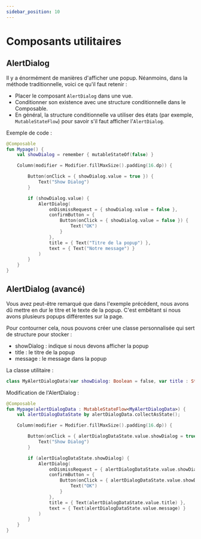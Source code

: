 ```yaml
---
sidebar_position: 10
---
```


# Composants utilitaires

## AlertDialog

Il y a énormément de manières d'afficher une popup. Néanmoins, dans la méthode traditionnelle, voici ce qu'il faut retenir :

- Placer le composant `AlertDialog` dans une vue.
- Conditionner son existence avec une structure conditionnelle dans le Composable.
- En général, la structure conditionnelle va utiliser des états (par exemple, `MutableStateFlow`) pour savoir s'il faut afficher l'`AlertDialog`.

Exemple de code :

```kotlin
@Composable
fun Mypage() {
    val showDialog = remember { mutableStateOf(false) }

    Column(modifier = Modifier.fillMaxSize().padding(16.dp)) {

        Button(onClick = { showDialog.value = true }) {
            Text("Show Dialog")
        }

        if (showDialog.value) {
            AlertDialog(
                onDismissRequest = { showDialog.value = false },
                confirmButton = {
                    Button(onClick = { showDialog.value = false }) {
                        Text("OK")
                    }
                },
                title = { Text("Titre de la popup") },
                text = { Text("Notre message") }
            )
        }
    }
}
```

## AlertDialog (avancé)

Vous avez peut-être remarqué que dans l'exemple précédent, nous avons dû mettre en dur le titre et le texte de la popup. C'est embêtant si nous avons plusieurs popups différentes sur la page.

Pour contourner cela, nous pouvons créer une classe personnalisée qui sert de structure pour stocker :
- showDialog : indique si nous devons afficher la popup
- title : le titre de la popup
- message : le message dans la popup


La classe utilitaire :

```kotlin
class MyAlertDialogData(var showDialog: Boolean = false, var title : String = "", var message : String = "")
```

Modification de l'AlertDialog :

```kotlin
@Composable
fun Mypage(alertDialogData : MutableStateFlow<MyAlertDialogData>) {
    val alertDialogDataState by alertDialogData.collectAsState();

    Column(modifier = Modifier.fillMaxSize().padding(16.dp)) {

        Button(onClick = { alertDialogDataState.value.showDialog = true }) {
            Text("Show Dialog")
        }

        if (alertDialogDataState.showDialog) {
            AlertDialog(
                onDismissRequest = { alertDialogDataState.value.showDialog = false },
                confirmButton = {
                    Button(onClick = { alertDialogDataState.value.showDialog = false }) {
                        Text("OK")
                    }
                },
                title = { Text(alertDialogDataState.value.title) },
                text = { Text(alertDialogDataState.value.message) }
            )
        }
    }
}
```